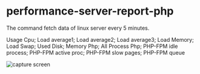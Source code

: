 # performance-server-report-php

The command fetch data of linux server every 5 minutes.

Usage Cpu;	Load average1;	Load average2;	Load average3;	Load Memory;	Load Swap;	Used Disk;	Memory Php;	All Process Php;	PHP-FPM idle process; PHP-FPM active proc;	PHP-FPM slow pages;	PHP-FPM queue


![capture screen](https://davidmartindel.es/storage/STATUS_SERVER_PHP_LARAVEL.jpg)
